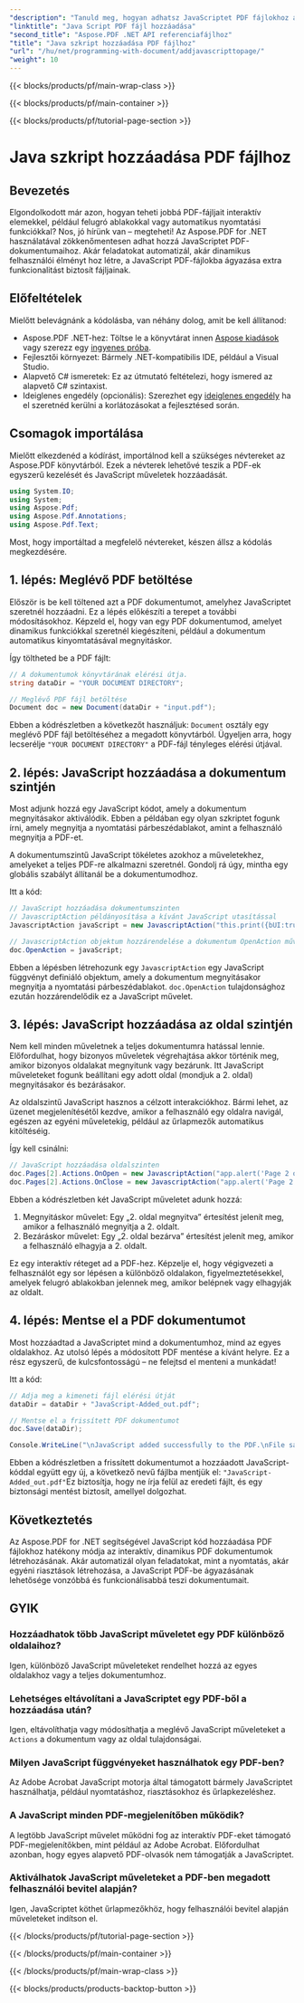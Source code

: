 ```yaml
---
"description": "Tanuld meg, hogyan adhatsz JavaScriptet PDF fájlokhoz az Aspose.PDF for .NET használatával. Lépésről lépésre útmutató kód oktatóanyagokkal dokumentum- és oldalszintű szkripteléshez."
"linktitle": "Java Script PDF fájl hozzáadása"
"second_title": "Aspose.PDF .NET API referenciafájlhoz"
"title": "Java szkript hozzáadása PDF fájlhoz"
"url": "/hu/net/programming-with-document/addjavascripttopage/"
"weight": 10
---
```


{{< blocks/products/pf/main-wrap-class >}}

{{< blocks/products/pf/main-container >}}

{{< blocks/products/pf/tutorial-page-section >}}

# Java szkript hozzáadása PDF fájlhoz

## Bevezetés

Elgondolkodott már azon, hogyan teheti jobbá PDF-fájljait interaktív elemekkel, például felugró ablakokkal vagy automatikus nyomtatási funkciókkal? Nos, jó hírünk van – megteheti! Az Aspose.PDF for .NET használatával zökkenőmentesen adhat hozzá JavaScriptet PDF-dokumentumaihoz. Akár feladatokat automatizál, akár dinamikus felhasználói élményt hoz létre, a JavaScript PDF-fájlokba ágyazása extra funkcionalitást biztosít fájljainak.

## Előfeltételek

Mielőtt belevágnánk a kódolásba, van néhány dolog, amit be kell állítanod:

- Aspose.PDF .NET-hez: Töltse le a könyvtárat innen [Aspose kiadások](https://releases.aspose.com/pdf/net/) vagy szerezz egy [ingyenes próba](https://releases.aspose.com/).
- Fejlesztői környezet: Bármely .NET-kompatibilis IDE, például a Visual Studio.
- Alapvető C# ismeretek: Ez az útmutató feltételezi, hogy ismered az alapvető C# szintaxist.
- Ideiglenes engedély (opcionális): Szerezhet egy [ideiglenes engedély](https://purchase.aspose.com/temporary-license/) ha el szeretnéd kerülni a korlátozásokat a fejlesztésed során.

## Csomagok importálása

Mielőtt elkezdenéd a kódírást, importálnod kell a szükséges névtereket az Aspose.PDF könyvtárból. Ezek a névterek lehetővé teszik a PDF-ek egyszerű kezelését és JavaScript műveletek hozzáadását.

```csharp
using System.IO;
using System;
using Aspose.Pdf;
using Aspose.Pdf.Annotations;
using Aspose.Pdf.Text;
```

Most, hogy importáltad a megfelelő névtereket, készen állsz a kódolás megkezdésére.

## 1. lépés: Meglévő PDF betöltése

Először is be kell töltened azt a PDF dokumentumot, amelyhez JavaScriptet szeretnél hozzáadni. Ez a lépés előkészíti a terepet a további módosításokhoz. Képzeld el, hogy van egy PDF dokumentumod, amelyet dinamikus funkciókkal szeretnél kiegészíteni, például a dokumentum automatikus kinyomtatásával megnyitáskor.

Így töltheted be a PDF fájlt:

```csharp
// A dokumentumok könyvtárának elérési útja.
string dataDir = "YOUR DOCUMENT DIRECTORY";

// Meglévő PDF fájl betöltése
Document doc = new Document(dataDir + "input.pdf");
```

Ebben a kódrészletben a következőt használjuk: `Document` osztály egy meglévő PDF fájl betöltéséhez a megadott könyvtárból. Ügyeljen arra, hogy lecserélje `"YOUR DOCUMENT DIRECTORY"` a PDF-fájl tényleges elérési útjával.

## 2. lépés: JavaScript hozzáadása a dokumentum szintjén

Most adjunk hozzá egy JavaScript kódot, amely a dokumentum megnyitásakor aktiválódik. Ebben a példában egy olyan szkriptet fogunk írni, amely megnyitja a nyomtatási párbeszédablakot, amint a felhasználó megnyitja a PDF-et.

A dokumentumszintű JavaScript tökéletes azokhoz a műveletekhez, amelyeket a teljes PDF-re alkalmazni szeretnél. Gondolj rá úgy, mintha egy globális szabályt állítanál be a dokumentumodhoz.

Itt a kód:

```csharp
// JavaScript hozzáadása dokumentumszinten
// JavascriptAction példányosítása a kívánt JavaScript utasítással
JavascriptAction javaScript = new JavascriptAction("this.print({bUI:true,bSilent:false,bShrinkToFit:true});");

// JavascriptAction objektum hozzárendelése a dokumentum OpenAction műveletéhez
doc.OpenAction = javaScript;
```

Ebben a lépésben létrehozunk egy `JavascriptAction` egy JavaScript függvényt definiáló objektum, amely a dokumentum megnyitásakor megnyitja a nyomtatási párbeszédablakot. `doc.OpenAction` tulajdonsághoz ezután hozzárendelődik ez a JavaScript művelet.

## 3. lépés: JavaScript hozzáadása az oldal szintjén

Nem kell minden műveletnek a teljes dokumentumra hatással lennie. Előfordulhat, hogy bizonyos műveletek végrehajtása akkor történik meg, amikor bizonyos oldalakat megnyitunk vagy bezárunk. Itt JavaScript műveleteket fogunk beállítani egy adott oldal (mondjuk a 2. oldal) megnyitásakor és bezárásakor.

Az oldalszintű JavaScript hasznos a célzott interakciókhoz. Bármi lehet, az üzenet megjelenítésétől kezdve, amikor a felhasználó egy oldalra navigál, egészen az egyéni műveletekig, például az űrlapmezők automatikus kitöltéséig.

Így kell csinálni:

```csharp
// JavaScript hozzáadása oldalszinten
doc.Pages[2].Actions.OnOpen = new JavascriptAction("app.alert('Page 2 opened')");
doc.Pages[2].Actions.OnClose = new JavascriptAction("app.alert('Page 2 closed')");
```

Ebben a kódrészletben két JavaScript műveletet adunk hozzá:
1. Megnyitáskor művelet: Egy „2. oldal megnyitva” értesítést jelenít meg, amikor a felhasználó megnyitja a 2. oldalt.
2. Bezáráskor művelet: Egy „2. oldal bezárva” értesítést jelenít meg, amikor a felhasználó elhagyja a 2. oldalt.

Ez egy interaktív réteget ad a PDF-hez. Képzelje el, hogy végigvezeti a felhasználót egy sor lépésen a különböző oldalakon, figyelmeztetésekkel, amelyek felugró ablakokban jelennek meg, amikor belépnek vagy elhagyják az oldalt.

## 4. lépés: Mentse el a PDF dokumentumot

Most hozzáadtad a JavaScriptet mind a dokumentumhoz, mind az egyes oldalakhoz. Az utolsó lépés a módosított PDF mentése a kívánt helyre. Ez a rész egyszerű, de kulcsfontosságú – ne felejtsd el menteni a munkádat!

Itt a kód:

```csharp
// Adja meg a kimeneti fájl elérési útját
dataDir = dataDir + "JavaScript-Added_out.pdf";

// Mentse el a frissített PDF dokumentumot
doc.Save(dataDir);

Console.WriteLine("\nJavaScript added successfully to the PDF.\nFile saved at " + dataDir);
```

Ebben a kódrészletben a frissített dokumentumot a hozzáadott JavaScript-kóddal együtt egy új, a következő nevű fájlba mentjük el: `"JavaScript-Added_out.pdf"`Ez biztosítja, hogy ne írja felül az eredeti fájlt, és egy biztonsági mentést biztosít, amellyel dolgozhat.

## Következtetés

Az Aspose.PDF for .NET segítségével JavaScript kód hozzáadása PDF fájlokhoz hatékony módja az interaktív, dinamikus PDF dokumentumok létrehozásának. Akár automatizál olyan feladatokat, mint a nyomtatás, akár egyéni riasztások létrehozása, a JavaScript PDF-be ágyazásának lehetősége vonzóbbá és funkcionálisabbá teszi dokumentumait.

## GYIK

### Hozzáadhatok több JavaScript műveletet egy PDF különböző oldalaihoz?
Igen, különböző JavaScript műveleteket rendelhet hozzá az egyes oldalakhoz vagy a teljes dokumentumhoz.

### Lehetséges eltávolítani a JavaScriptet egy PDF-ből a hozzáadása után?
Igen, eltávolíthatja vagy módosíthatja a meglévő JavaScript műveleteket a `Actions` a dokumentum vagy az oldal tulajdonságai.

### Milyen JavaScript függvényeket használhatok egy PDF-ben?
Az Adobe Acrobat JavaScript motorja által támogatott bármely JavaScriptet használhatja, például nyomtatáshoz, riasztásokhoz és űrlapkezeléshez.

### A JavaScript minden PDF-megjelenítőben működik?
A legtöbb JavaScript művelet működni fog az interaktív PDF-eket támogató PDF-megjelenítőkben, mint például az Adobe Acrobat. Előfordulhat azonban, hogy egyes alapvető PDF-olvasók nem támogatják a JavaScriptet.

### Aktiválhatok JavaScript műveleteket a PDF-ben megadott felhasználói bevitel alapján?
Igen, JavaScriptet köthet űrlapmezőkhöz, hogy felhasználói bevitel alapján műveleteket indítson el.

{{< /blocks/products/pf/tutorial-page-section >}}

{{< /blocks/products/pf/main-container >}}

{{< /blocks/products/pf/main-wrap-class >}}

{{< blocks/products/products-backtop-button >}}
